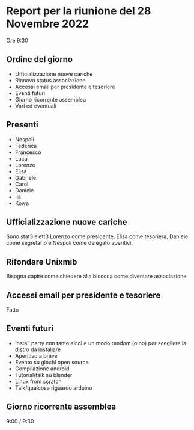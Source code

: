 # Report per la riunione del 28 Novembre 2022

Ore 9:30

## Ordine del giorno

- Ufficializzazione nuove cariche
- Rinnovo status associazione
- Accessi email per presidente e tesoriere
- Eventi futuri
- Giorno ricorrente assemblea
- Vari ed eventuali

## Presenti

- Nespoli
- Federica
- Francesco
- Luca
- Lorenzo
- Elisa
- Gabriele
- Carol
- Daniele
- Ila
- Kowa

## Ufficializzazione nuove cariche

Sono stat3 elett3 Lorenzo come presidente, Elisa come tesoriera, Daniele come segretario e Nespoli come delegato aperitivi.

## Rifondare Unixmib

Bisogna capire come chiedere alla bicocca come diventare associazione

## Accessi email per presidente e tesoriere

Fatto

## Eventi futuri

- Install party con tanto alcol e un modo random (o no) per scegliere la distro da installare
- Aperitivo a breve
- Evento su giochi open source
- Compilazione android
- Tutorial/talk su blender
- Linux from scratch
- Talk/qualcosa riguardo arduino

## Giorno ricorrente assemblea
9:00 / 9:30
